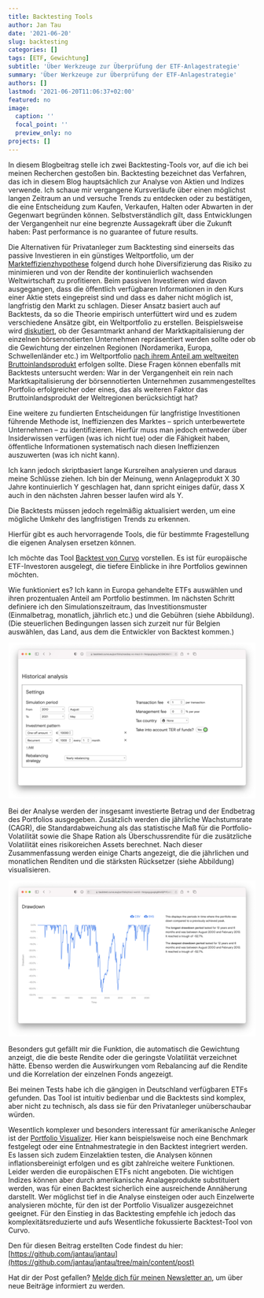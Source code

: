 ```yaml
---
title: Backtesting Tools
author: Jan Tau
date: '2021-06-20'
slug: backtesting
categories: []
tags: [ETF, Gewichtung]
subtitle: 'Über Werkzeuge zur Überprüfung der ETF-Anlagestrategie'
summary: 'Über Werkzeuge zur Überprüfung der ETF-Anlagestrategie'
authors: []
lastmod: '2021-06-20T11:06:37+02:00'
featured: no
image:
  caption: ''
  focal_point: ''
  preview_only: no
projects: []
---
```


In diesem Blogbeitrag stelle ich zwei Backtesting-Tools vor, auf die ich bei meinen Recherchen gestoßen bin. Backtesting bezeichnet das Verfahren, das ich in diesem Blog hauptsächlich zur Analyse von Aktien und Indizes verwende. Ich schaue mir vergangene Kursverläufe über einen möglichst langen Zeitraum an und versuche Trends zu entdecken oder zu bestätigen, die eine Entscheidung zum Kaufen, Verkaufen, Halten oder Abwarten in der Gegenwart begründen können. Selbstverständlich gilt, dass Entwicklungen der Vergangenheit nur eine begrenzte Aussagekraft über die Zukunft haben: Past performance is no guarantee of future results.

Die Alternativen für Privatanleger zum Backtesting sind einerseits das passive Investieren in ein günstiges Weltportfolio, um der [Markteffizienzhypothese](https://www.finanzfluss.de/etf-handbuch/weltportfolio/#1) folgend durch hohe Diversifizierung das Risiko zu minimieren und von der Rendite der kontinuierlich wachsenden Weltwirtschaft zu profitieren. Beim passiven Investieren wird davon ausgegangen, dass die öffentlich verfügbaren Informationen in den Kurs einer Aktie stets eingepreist sind und dass es daher nicht möglich ist, langfristig den Markt zu schlagen. Dieser Ansatz basiert auch auf Backtests, da so  die Theorie empirisch unterfüttert wird und es zudem verschiedene Ansätze gibt, ein Weltportfolio zu erstellen. Beispielsweise wird [diskutiert](https://www.youtube.com/watch?v=HOUHuKtsE54&t=1177s), ob der Gesamtmarkt anhand der Marktkapitalisierung der einzelnen börsennotierten Unternehmen repräsentiert werden sollte oder ob die Gewichtung der einzelnen Regionen (Nordamerika, Europa, Schwellenländer etc.) im Weltportfolio [nach ihrem Anteil am weltweiten Bruttoinlandsprodukt](https://www.justetf.com/de/academy/globale-aktienstrategien-mit-etfs.html) erfolgen sollte. Diese Fragen können ebenfalls mit Backtests untersucht werden: War in der Vergangenheit ein rein nach Marktkapitalisierung der börsennotierten Unternehmen zusammengestelltes Portfolio erfolgreicher oder eines, das als weiteren Faktor das Bruttoinlandsprodukt der Weltregionen berücksichtigt hat?

Eine weitere zu fundierten Entscheidungen für langfristige Investitionen führende Methode ist, Ineffizienzen des Marktes – sprich unterbewertete Unternehmen – zu identifizieren. Hierfür muss man jedoch entweder über Insiderwissen verfügen (was ich nicht tue) oder die Fähigkeit haben, öffentliche Informationen systematisch nach diesen Ineffizienzen auszuwerten (was ich nicht kann).

Ich kann jedoch skriptbasiert lange Kursreihen analysieren und daraus meine Schlüsse ziehen. Ich bin der Meinung, wenn Anlageprodukt X 30 Jahre kontinuierlich Y geschlagen hat, dann spricht einiges dafür, dass X auch in den nächsten Jahren besser laufen wird als Y.

Die Backtests müssen jedoch regelmäßig aktualisiert werden, um eine mögliche Umkehr des langfristigen Trends zu erkennen. 

Hierfür gibt es auch hervorragende Tools, die für bestimmte Fragestellung die eigenen Analysen ersetzen können.

Ich möchte das Tool [Backtest von Curvo](https://backtest.curvo.eu) vorstellen. Es ist für europäische ETF-Investoren ausgelegt, die tiefere Einblicke in ihre Portfolios gewinnen möchten.

Wie funktioniert es? Ich kann in Europa gehandelte ETFs auswählen und ihren prozentualen Anteil am Portfolio bestimmen. Im nächsten Schritt definiere ich den Simulationszeitraum, das Investitionsmuster (Einmalbetrag, monatlich, jährlich etc.) und die Gebühren (siehe Abbildung). (Die steuerlichen Bedingungen lassen sich zurzeit nur für Belgien auswählen, das Land, aus dem die Entwickler von Backtest kommen.)

![](settings.png)

Bei der Analyse werden der insgesamt investierte Betrag und der Endbetrag des Portfolios ausgegeben. Zusätzlich werden die jährliche Wachstumsrate (CAGR), die Standardabweichung als das statistische Maß für die Portfolio-Volatilität sowie die Shape Ration als Überschussrendite für die zusätzliche Volatilität eines risikoreichen Assets berechnet. Nach dieser Zusammenfassung werden einige Charts angezeigt, die die jährlichen und monatlichen Renditen und die stärksten Rücksetzer (siehe Abbildung) visualisieren. 

![](drawdown.png)

Besonders gut gefällt mir die Funktion, die automatisch die Gewichtung anzeigt, die die beste Rendite oder die geringste Volatilität verzeichnet hätte. Ebenso werden die Auswirkungen vom Rebalancing auf die Rendite und die Korrelation der einzelnen Fonds angezeigt.

Bei meinen Tests habe ich die gängigen in Deutschland verfügbaren ETFs gefunden. Das Tool ist intuitiv bedienbar und die Backtests sind komplex, aber nicht zu technisch, als dass sie für den Privatanleger unüberschaubar würden. 

Wesentlich komplexer und besonders interessant für amerikanische Anleger ist der [Portfolio Visualizer](https://www.portfoliovisualizer.com). Hier kann beispielsweise noch eine Benchmark festgelegt oder eine Entnahmestrategie in den Backtest integriert werden. Es lassen sich zudem Einzelaktien testen, die Analysen können inflationsbereinigt erfolgen und es gibt zahlreiche weitere Funktionen. Leider werden die europäischen ETFs nicht angeboten. Die wichtigen Indizes können aber durch amerikanische Analageprodukte substituiert werden, was für einen Backtest sicherlich eine ausreichende Annäherung darstellt. Wer möglichst tief in die Analyse einsteigen oder auch Einzelwerte analysieren möchte, für den ist der Portfolio Visualizer ausgezeichnet geeignet. Für den Einstieg in das Backtesting empfehle ich jedoch das komplexitätsreduzierte und aufs Wesentliche fokussierte Backtest-Tool von Curvo.

Den für diesen Beitrag erstellten Code findest du hier: [https://github.com/jantau/jantau](https://github.com/jantau/jantau/tree/main/content/post)

Hat dir der Post gefallen? [Melde dich für meinen Newsletter an](https://tinyletter.com/jantau), um über neue Beiträge informiert zu werden.
